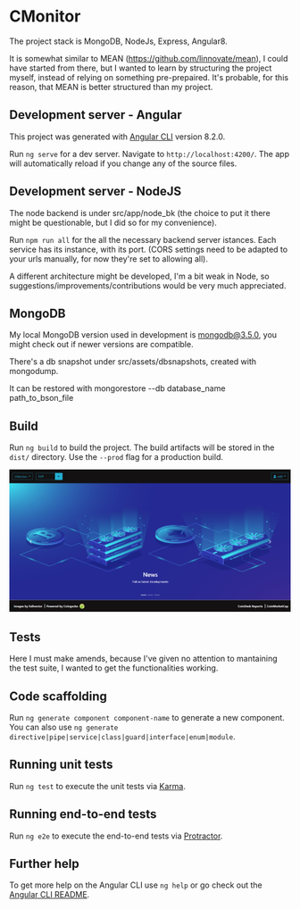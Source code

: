 # CMonitor

The project stack is MongoDB, NodeJs, Express, Angular8.

It is somewhat similar to MEAN (https://github.com/linnovate/mean), I could have started from there, but I wanted to learn by structuring the project myself, instead of relying on something pre-prepaired. It's probable, for this reason, that MEAN is better structured than my project.

## Development server - Angular

This project was generated with [Angular CLI](https://github.com/angular/angular-cli) version 8.2.0.

Run `ng serve` for a dev server. Navigate to `http://localhost:4200/`. The app will automatically reload if you change any of the source files.

## Development server - NodeJS

The node backend is under src/app/node_bk (the choice to put it there might be questionable, but I did so for my convenience).

Run `npm run all` for the all the necessary backend server istances. Each service has its instance, with its port. (CORS settings need to be adapted to your urls manually, for now they're set to allowing all).

A different architecture might be developed, I'm a bit weak in Node, so suggestions/improvements/contributions would be very much appreciated.

## MongoDB

My local MongoDB version used in development is mongodb@3.5.0, you might check out if newer versions are compatible.

There's a db snapshot under src/assets/dbsnapshots, created with mongodump.

It can be restored with mongorestore --db database_name path_to_bson_file

## Build

Run `ng build` to build the project. The build artifacts will be stored in the `dist/` directory. Use the `--prod` flag for a production build.

![Alt text](/src/assets/screenshots/homepage.PNG?raw=true)

## Tests

Here I must make amends, because I've given no attention to mantaining the test suite, I wanted to get the functionalities working.

## Code scaffolding

Run `ng generate component component-name` to generate a new component. You can also use `ng generate directive|pipe|service|class|guard|interface|enum|module`.

## Running unit tests

Run `ng test` to execute the unit tests via [Karma](https://karma-runner.github.io).

## Running end-to-end tests

Run `ng e2e` to execute the end-to-end tests via [Protractor](http://www.protractortest.org/).

## Further help

To get more help on the Angular CLI use `ng help` or go check out the [Angular CLI README](https://github.com/angular/angular-cli/blob/master/README.md).
